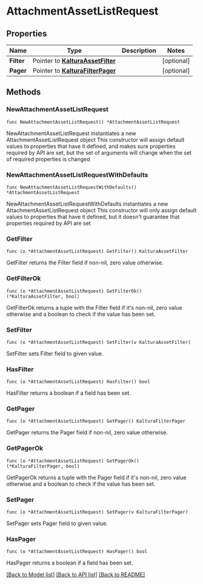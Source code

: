 # AttachmentAssetListRequest

## Properties

Name | Type | Description | Notes
------------ | ------------- | ------------- | -------------
**Filter** | Pointer to [**KalturaAssetFilter**](KalturaAssetFilter.md) |  | [optional] 
**Pager** | Pointer to [**KalturaFilterPager**](KalturaFilterPager.md) |  | [optional] 

## Methods

### NewAttachmentAssetListRequest

`func NewAttachmentAssetListRequest() *AttachmentAssetListRequest`

NewAttachmentAssetListRequest instantiates a new AttachmentAssetListRequest object
This constructor will assign default values to properties that have it defined,
and makes sure properties required by API are set, but the set of arguments
will change when the set of required properties is changed

### NewAttachmentAssetListRequestWithDefaults

`func NewAttachmentAssetListRequestWithDefaults() *AttachmentAssetListRequest`

NewAttachmentAssetListRequestWithDefaults instantiates a new AttachmentAssetListRequest object
This constructor will only assign default values to properties that have it defined,
but it doesn't guarantee that properties required by API are set

### GetFilter

`func (o *AttachmentAssetListRequest) GetFilter() KalturaAssetFilter`

GetFilter returns the Filter field if non-nil, zero value otherwise.

### GetFilterOk

`func (o *AttachmentAssetListRequest) GetFilterOk() (*KalturaAssetFilter, bool)`

GetFilterOk returns a tuple with the Filter field if it's non-nil, zero value otherwise
and a boolean to check if the value has been set.

### SetFilter

`func (o *AttachmentAssetListRequest) SetFilter(v KalturaAssetFilter)`

SetFilter sets Filter field to given value.

### HasFilter

`func (o *AttachmentAssetListRequest) HasFilter() bool`

HasFilter returns a boolean if a field has been set.

### GetPager

`func (o *AttachmentAssetListRequest) GetPager() KalturaFilterPager`

GetPager returns the Pager field if non-nil, zero value otherwise.

### GetPagerOk

`func (o *AttachmentAssetListRequest) GetPagerOk() (*KalturaFilterPager, bool)`

GetPagerOk returns a tuple with the Pager field if it's non-nil, zero value otherwise
and a boolean to check if the value has been set.

### SetPager

`func (o *AttachmentAssetListRequest) SetPager(v KalturaFilterPager)`

SetPager sets Pager field to given value.

### HasPager

`func (o *AttachmentAssetListRequest) HasPager() bool`

HasPager returns a boolean if a field has been set.


[[Back to Model list]](../README.md#documentation-for-models) [[Back to API list]](../README.md#documentation-for-api-endpoints) [[Back to README]](../README.md)


